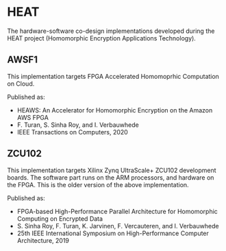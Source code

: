 # HEAT

The hardware-software co-design implementations developed during the HEAT project (Homomorphic Encryption Applications Technology).

## AWSF1 

This implementation targets FPGA Accelerated Homomoprhic Computation on Cloud. 

Published as:
* HEAWS: An Accelerator for Homomorphic Encryption on the Amazon AWS FPGA
* F. Turan, S. Sinha Roy, and I. Verbauwhede
* IEEE Transactions on Computers, 2020

## ZCU102

This implementation targets Xilinx Zynq UltraScale+ ZCU102 development boards. The software part runs on the ARM processors, and hardware on the FPGA. This is the older version of the above implementation.

Published as:
* FPGA-based High-Performance Parallel Architecture for Homomorphic Computing on Encrypted Data
* S. Sinha Roy, F. Turan, K. Jarvinen, F. Vercauteren, and I. Verbauwhede
* 25th IEEE International Symposium on High-Performance Computer Architecture, 2019